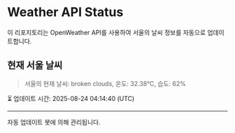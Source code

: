 
# Weather API Status

이 리포지토리는 OpenWeather API를 사용하여 서울의 날씨 정보를 자동으로 업데이트합니다.

## 현재 서울 날씨
> 서울의 현재 날씨: broken clouds, 온도: 32.38°C, 습도: 62%

⏳ 업데이트 시간: 2025-08-24 04:14:40 (UTC)

---
자동 업데이트 봇에 의해 관리됩니다.
